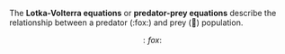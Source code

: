 The **Lotka-Volterra equations** or **predator-prey equations** describe the relationship between a predator (:fox:) and prey (:rabbit:) population.

$$
:fox:
$$